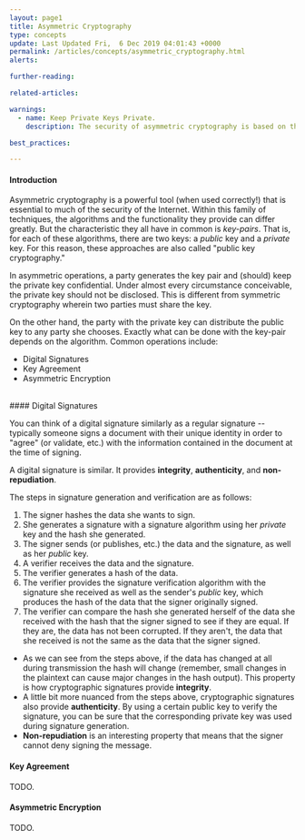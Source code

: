 ```yaml
---
layout: page1
title: Asymmetric Cryptography
type: concepts
update: Last Updated Fri,  6 Dec 2019 04:01:43 +0000
permalink: /articles/concepts/asymmetric_cryptography.html
alerts:

further-reading:

related-articles:

warnings:
  - name: Keep Private Keys Private.
    description: The security of asymmetric cryptography is based on the private key never being disclosed. They must be secured and protected with the greatest care.

best_practices:

---
```


#### Introduction

Asymmetric cryptography is a powerful tool (when used correctly!) that is essential to much of the security of the Internet. Within this family of techniques, the algorithms and the functionality they provide can differ greatly. But the characteristic they all have in common is _key-pairs_. That is, for each of these algorithms, there are two keys: a _public_ key and a _private_ key. For this reason, these approaches are also called "public key cryptography."

In asymmetric operations, a party generates the key pair and (should) keep the private key confidential. Under almost every circumstance conceivable, the private key should not be disclosed. This is different from symmetric cryptography wherein two parties must share the key.

On the other hand, the party with the private key can distribute the public key to any party she chooses. Exactly what can be done with the key-pair depends on the algorithm. Common operations include:

* Digital Signatures
* Key Agreement
* Asymmetric Encryption

<br>
#### Digital Signatures

You can think of a digital signature similarly as a regular signature -- typically someone signs a document with their unique identity in order to "agree" (or validate, etc.) with the information contained in the document at the time of signing.

A digital signature is similar. It provides **integrity**, **authenticity**, and **non-repudiation**.

The steps in signature generation and verification are as follows:
1. The signer hashes the data she wants to sign.
2. She generates a signature with a signature algorithm using her _private_ key and the hash she generated.
3. The signer sends (or publishes, etc.) the data and the signature, as well as her _public_ key.
4. A verifier receives the data and the signature.
5. The verifier generates a hash of the data.
6. The verifier provides the signature verification algorithm with the signature she received as well as the sender's _public_ key, which produces the hash of the data that the signer originally signed.
7. The verifier can compare the hash she generated herself of the data she received with the hash that the signer signed to see if they are equal. If they are, the data has not been corrupted. If they aren't, the data that she received is not the same as the data that the signer signed.

* As we can see from the steps above, if the data has changed at all during transmission the hash will change (remember, small changes in the plaintext can cause major changes in the hash output). This property is how cryptographic signatures provide **integrity**.
* A little bit more nuanced from the steps above, cryptographic signatures also provide **authenticity**. By using a certain public key to verify the signature, you can be sure that the corresponding private key was used during signature generation.
* **Non-repudiation** is an interesting property that means that the signer cannot deny signing the message.

#### Key Agreement

TODO.

#### Asymmetric Encryption
TODO.
